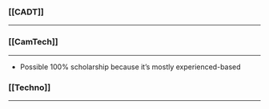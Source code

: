 

### [[CADT]]
---



### [[CamTech]]
---
- Possible 100% scholarship because it’s mostly experienced-based



### [[Techno]]
---


